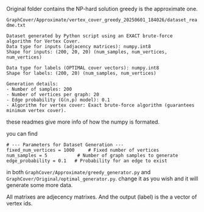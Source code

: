 Original folder contains the NP-hard solution
greedy is the approximate one.

`GraphCover/Approximate/vertex_cover_greedy_20250601_184026/dataset_readme.txt`
```
Dataset generated by Python script using an EXACT brute-force algorithm for Vertex Cover.
Data type for inputs (adjacency matrices): numpy.int8
Shape for inputs: (200, 20, 20) (num_samples, num_vertices, num_vertices)

Data type for labels (OPTIMAL cover vectors): numpy.int8
Shape for labels: (200, 20) (num_samples, num_vertices)

Generation details:
- Number of samples: 200
- Number of vertices per graph: 20
- Edge probability (G(n,p) model): 0.1
- Algorithm for vertex cover: Exact brute-force algorithm (guarantees minimum vertex cover).

```

these readmes give more info of how the numpy is formated.

you can find

```
# --- Parameters for Dataset Generation ---
fixed_num_vertices = 1000     # Fixed number of vertices
num_samples = 5           # Number of graph samples to generate
edge_probability = 0.1   # Probability for an edge to exist
```

in both `GraphCover/Approximate/greedy_generator.py` and `GraphCover/Original/optimal_generator.py`. change it as you wish and it will generate some more data.

All matrixes are adjecency matrixes. And the output (label) is the a vector of vertex ids.

